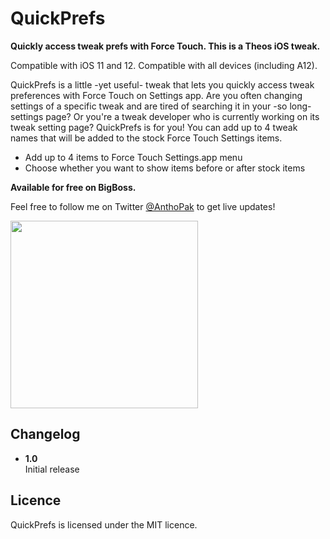 # QuickPrefs

**Quickly access tweak prefs with Force Touch. This is a Theos iOS tweak.**

Compatible with iOS 11 and 12. Compatible with all devices (including A12).

QuickPrefs is a little -yet useful- tweak that lets you quickly access tweak preferences with Force Touch on Settings app. Are you often changing settings of a specific tweak and are tired of searching it in your -so long- settings page? Or you're a tweak developer who is currently working on its tweak setting page? QuickPrefs is for you! You can add up to 4 tweak names that will be added to the stock Force Touch Settings items.

- Add up to 4 items to Force Touch Settings.app menu
- Choose whether you want to show items before or after stock items

**Available for free on BigBoss.**

Feel free to follow me on Twitter <a href="https://twitter.com/AnthoPak">@AnthoPak</a> to get live updates!

<img src="https://i.imgur.com/fgGn4jx.png" width="300">


## Changelog

- **1.0**  
Initial release


## Licence
QuickPrefs is licensed under the MIT licence.
